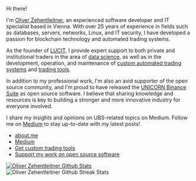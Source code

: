 Hi there!

I'm [Oliver Zehentleitner](https://about.me/oliver-zehentleitner), an experienced software developer and IT specialist based in Vienna. With over 25 years of experience in fields such as databases, servers, networks, Linux, and IT security, I have developed a passion for blockchain technology and automated trading systems.

As the founder of [LUCIT](https://github.com/LUCIT-Systems-and-Development), I provide expert support to both private and institutional traders in the area of [data science](https://www.lucit.tech/data-science.html), as well as in the development, operation, and maintenance of [custom automated trading systems](https://www.lucit.tech/trading-bots.html) and [trading tools](https://www.lucit.tech/trading-tools.html).

In addition to my professional work, I'm also an avid supporter of the open source community, and I'm proud to have released the [UNICORN Binance Suite](https://www.lucit.tech/unicorn-binance-suite.html) as open source software. I believe that sharing knowledge and resources is key to building a stronger and more innovative industry for everyone involved.

I share my insights and opinions on UBS-related topics on Medium. Follow me on [Medium](https://medium.com/@oliverzehentleitner) to stay up-to-date with my latest posts!

- [about.me](https://about.me/oliver-zehentleitner)
- [Medium](https://medium.com/@oliverzehentleitner)
- [Get custom trading tools](https://www.lucit.tech/trading-tools.html)
- [Support my work on open source software](https://github.com/sponsors/oliver-zehentleitner)

[![Oliver Zehentleitner Github Stats](https://github-readme-stats.vercel.app/api?username=oliver-zehentleitner&count_private=true&show_icons=true&theme=react)](https://github.com/oliver-zehentleitner) 
![Oliver Zehentleitner Github Streak Stats](https://github-readme-streak-stats.herokuapp.com/?user=oliver-zehentleitner&theme=react&hide_border=false)

<!--
https://github.com/lowlighter/metrics
Here are some ideas to get you started:
- 🤔 [Commercial Support]() - Need a Python developer or consulting?
- 📫 
- 🔭 I’m currently working on ...
- 🌱 I’m currently learning ...
- 👯 I’m looking to collaborate on ...
- 🤔 I’m looking for help with ...
- 💬 Ask me about ...
- 📫 How to reach me: ...
- 😄 Pronouns: ...
- ⚡ Fun fact: ...
-->
